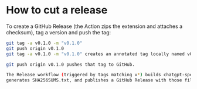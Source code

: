 # How to cut a release

To create a GitHub Release (the Action zips the extension and attaches a checksum), tag a version and push the tag:

```bash
git tag -a v0.1.0 -m "v0.1.0"
git push origin v0.1.0
git tag -a v0.1.0 -m "v0.1.0" creates an annotated tag locally named v0.1.0.

git push origin v0.1.0 pushes that tag to GitHub.

The Release workflow (triggered by tags matching v*) builds chatgpt-speedup-vX.Y.Z.zip,
generates SHA256SUMS.txt, and publishes a GitHub Release with those files attached.
